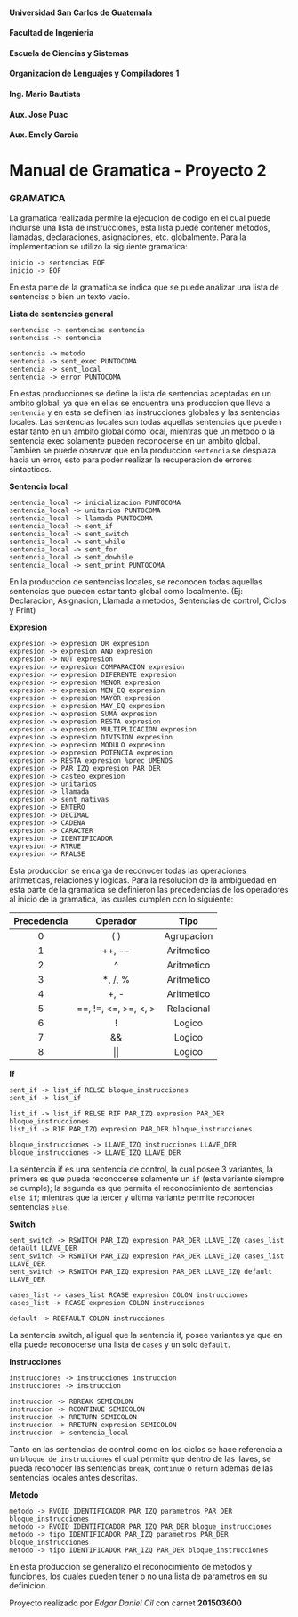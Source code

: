 #### Universidad San Carlos de Guatemala
#### Facultad de Ingenieria
#### Escuela de Ciencias y Sistemas
#### Organizacion de Lenguajes y Compiladores 1
#### Ing. Mario Bautista
#### Aux. Jose Puac
#### Aux. Emely Garcia

# Manual de Gramatica - Proyecto 2

### GRAMATICA

La gramatica realizada permite la ejecucion de codigo en el cual puede incluirse una lista de instrucciones, esta lista puede contener metodos, llamadas, declaraciones, asignaciones, etc. globalmente. Para la implementacion se utilizo la siguiente gramatica:

```
inicio -> sentencias EOF
inicio -> EOF
```
En esta parte de la gramatica se indica que se puede analizar una lista de sentencias o bien un texto vacio.

**Lista de sentencias general**
```
sentencias -> sentencias sentencia
sentencias -> sentencia

sentencia -> metodo
sentencia -> sent_exec PUNTOCOMA
sentencia -> sent_local
sentencia -> error PUNTOCOMA
```
En estas producciones se define la lista de sentencias aceptadas en un ambito global, ya que en ellas se encuentra una produccion que lleva a `sentencia` y en esta se definen las instrucciones globales y las sentencias locales. Las sentencias locales son todas aquellas sentencias que pueden estar tanto en un ambito global como local, mientras que un metodo o la sentencia exec solamente pueden reconocerse en un ambito global. Tambien se puede observar que en la produccion `sentencia` se desplaza hacia un error, esto para poder realizar la recuperacion de errores sintacticos.

**Sentencia local**
```
sentencia_local -> inicializacion PUNTOCOMA
sentencia_local -> unitarios PUNTOCOMA
sentencia_local -> llamada PUNTOCOMA
sentencia_local -> sent_if
sentencia_local -> sent_switch
sentencia_local -> sent_while
sentencia_local -> sent_for
sentencia_local -> sent_dowhile
sentencia_local -> sent_print PUNTOCOMA
```
En la produccion de sentencias locales, se reconocen todas aquellas sentencias que pueden estar tanto global como localmente. (Ej: Declaracion, Asignacion, Llamada a metodos, Sentencias de control, Ciclos y Print)

**Expresion**
```
expresion -> expresion OR expresion             
expresion -> expresion AND expresion            
expresion -> NOT expresion                      
expresion -> expresion COMPARACION expresion    
expresion -> expresion DIFERENTE expresion      
expresion -> expresion MENOR expresion          
expresion -> expresion MEN_EQ expresion         
expresion -> expresion MAYOR expresion          
expresion -> expresion MAY_EQ expresion         
expresion -> expresion SUMA expresion           
expresion -> expresion RESTA expresion          
expresion -> expresion MULTIPLICACION expresion 
expresion -> expresion DIVISION expresion 
expresion -> expresion MODULO expresion   
expresion -> expresion POTENCIA expresion 
expresion -> RESTA expresion %prec UMENOS    
expresion -> PAR_IZQ expresion PAR_DER 
expresion -> casteo expresion
expresion -> unitarios    
expresion -> llamada      
expresion -> sent_nativas
expresion -> ENTERO       
expresion -> DECIMAL      
expresion -> CADENA       
expresion -> CARACTER     
expresion -> IDENTIFICADOR
expresion -> RTRUE 
expresion -> RFALSE
```
Esta produccion se encarga de reconocer todas las operaciones aritmeticas, relaciones y logicas. Para la resolucion de la ambiguedad en esta parte de la gramatica se definieron las precedencias de los operadores al inicio de la gramatica, las cuales cumplen con lo siguiente:

| Precedencia | Operador | Tipo | 
| :----: | :----: | :----: | 
| 0 | ( ) | Agrupacion |
| 1 | ++, -- | Aritmetico | 
| 2 | ^ | Aritmetico | 
| 3 | *, /, % | Aritmetico | 
| 4 | +, - | Aritmetico |
| 5 | ==, !=, <=, >=, <, > | Relacional | 
| 6 | ! | Logico | 
| 7 | && | Logico | 
| 8 | \|\| | Logico | 

**If**
```
sent_if -> list_if RELSE bloque_instrucciones
sent_if -> list_if

list_if -> list_if RELSE RIF PAR_IZQ expresion PAR_DER bloque_instrucciones
list_if -> RIF PAR_IZQ expresion PAR_DER bloque_instrucciones 

bloque_instrucciones -> LLAVE_IZQ instrucciones LLAVE_DER
bloque_instrucciones -> LLAVE_IZQ LLAVE_DER
```
La sentencia if es una sentencia de control, la cual posee 3 variantes, la primera es que pueda reconocerse solamente un `if` (esta variante siempre se cumple); la segunda es que permita el reconocimiento de sentencias `else if`; mientras que la tercer y ultima variante permite reconocer sentencias `else`.

**Switch**
```
sent_switch -> RSWITCH PAR_IZQ expresion PAR_DER LLAVE_IZQ cases_list default LLAVE_DER
sent_switch -> RSWITCH PAR_IZQ expresion PAR_DER LLAVE_IZQ cases_list LLAVE_DER
sent_switch -> RSWITCH PAR_IZQ expresion PAR_DER LLAVE_IZQ default LLAVE_DER 

cases_list -> cases_list RCASE expresion COLON instrucciones
cases_list -> RCASE expresion COLON instrucciones 

default -> RDEFAULT COLON instrucciones
```
La sentencia switch, al igual que la sentencia if, posee variantes ya que en ella puede reconocerse una lista de `cases` y un solo `default`.

**Instrucciones**
```
instrucciones -> instrucciones instruccion
instrucciones -> instruccion

instruccion -> RBREAK SEMICOLON
instruccion -> RCONTINUE SEMICOLON
instruccion -> RRETURN SEMICOLON
instruccion -> RRETURN expresion SEMICOLON
instruccion -> sentencia_local
```
Tanto en las sentencias de control como en los ciclos se hace referencia a un `bloque de instrucciones` el cual permite que dentro de las llaves, se pueda reconocer las sentencias `break`, `continue` o `return` ademas de las sentencias locales antes descritas.

**Metodo**
```
metodo -> RVOID IDENTIFICADOR PAR_IZQ parametros PAR_DER bloque_instrucciones
metodo -> RVOID IDENTIFICADOR PAR_IZQ PAR_DER bloque_instrucciones
metodo -> tipo IDENTIFICADOR PAR_IZQ parametros PAR_DER bloque_instrucciones
metodo -> tipo IDENTIFICADOR PAR_IZQ PAR_DER bloque_instrucciones
```
En esta produccion se generalizo el reconocimiento de metodos y funciones, los cuales pueden tener o no una lista de parametros en su definicion.

Proyecto realizado por _Edgar Daniel Cil_ con carnet **201503600**
